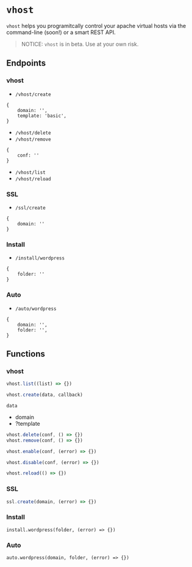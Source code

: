 # `vhost`
`vhost` helps you programitcally control your apache virtual hosts via the command-line (soon!) or a smart REST API.

> NOTICE: `vhost` is in beta. Use at your own risk.

## Endpoints

### vhost

* `/vhost/create`

``` 
{
    domain: '',
    template: 'basic',
}
```

* `/vhost/delete`
* `/vhost/remove`

``` 
{
    conf: ''
}
```

* `/vhost/list`
* `/vhost/reload`

### SSL

* `/ssl/create`

``` 
{
    domain: ''
}
```

### Install

* `/install/wordpress`

``` 
{
    folder: ''
}
```

### Auto

* `/auto/wordpress`

``` 
{
    domain: '',
    folder: '',
}
```

## Functions

### vhost

``` js
vhost.list((list) => {})
```

``` js
vhost.create(data, callback)
```

 `data`
* domain
* ?template

``` js
vhost.delete(conf, () => {})
vhost.remove(conf, () => {})
```

``` js
vhost.enable(conf, (error) => {})
```

``` js
vhost.disable(conf, (error) => {})
```

``` js
vhost.reload(() => {})
```

### SSL

``` js
ssl.create(domain, (error) => {})
```

### Install

``` 
install.wordpress(folder, (error) => {})
```

### Auto

``` 
auto.wordpress(domain, folder, (error) => {})
```

